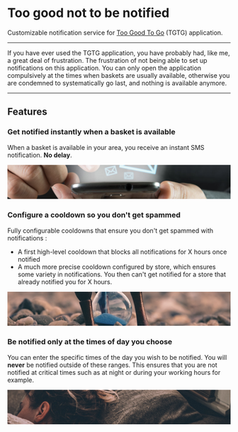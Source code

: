 # Too good not to be notified
Customizable notification service for [Too Good To Go](https://toogoodtogo.fr/) (TGTG) application.
___

If you have ever used the TGTG application, you have probably had, like me, a great deal of frustration. The frustration of not being able to set up notifications on this application. You can only open the application compulsively at the times when baskets are usually available, otherwise you are condemned to systematically go last, and nothing is available anymore.

___

## Features

### Get notified instantly when a basket is available

When a basket is available in your area, you receive an instant SMS notification. **No delay**.

![SMS](./docs/readme-resources/sms.png)

### Configure a cooldown so you don't get spammed

Fully configurable cooldowns that ensure you don't get spammed with notifications :
- A first high-level cooldown that blocks all notifications for X hours once notified
- A much more precise cooldown configured by store, which ensures some variety in notifications. You then can't get notified for a store that already notified you for X hours.

![Cooldown](./docs/readme-resources/cooldown.png)

### Be notified only at the times of day you choose

You can enter the specific times of the day you wish to be notified. You will **never** be notified outside of these ranges. This ensures that you are not notified at critical times such as at night or during your working hours for example.

![Sleep](./docs/readme-resources/sleep.jpg)

